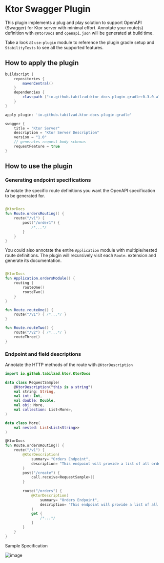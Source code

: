 # Ktor Swagger Plugin

This plugin implements a plug and play solution to support OpenAPI (Swagger) for Ktor server with minimal effort.
Annotate your route(s) definition with `@KtorDocs` and `openapi.json` will be generated at build time.

Take a look at `use-plugin` module to reference the plugin gradle setup and `StabilityTests` to see all the supported features.

## How to apply the plugin

```groovy
buildscript {
    repositories {
        mavenCentral()
    }
    dependencies {
        classpath ("io.github.tabilzad:ktor-docs-plugin-gradle:0.3.0-alpha")
    }
}

apply plugin: 'io.github.tabilzad.ktor-docs-plugin-gradle'

swagger {
    title = "Ktor Server"
    description = "Ktor Server Description"
    version = "1.0"
    // generates request body schemas
    requestFeature = true 
}
```

## How to use the plugin

### Generating endpoint specifications
Annotate the specific route definitions you want the OpenAPI specification to be generated for. 
```kotlin

@KtorDocs
fun Route.ordersRouting() {
    route("/v1") {
        post("/order1") {
            /*...*/
        }
    }
}

```

You could also annotate the entire `Application` module with multiple/nested route definitions. The plugin will recursively visit each `Route`. extension and generate its documentation. 
```kotlin

@KtorDocs
fun Application.ordersModule() {
    routing {
        routeOne()
        routeTwo()
    }
}

fun Route.routeOne() {
    route("/v1") { /*...*/ }
}

fun Route.routeTwo() {
    route("/v2") { /*...*/ }
    routeThree()
}

```
### Endpoint and field descriptions

Annotate the HTTP methods of the route with `@KtorDescription`

```kotlin
import io.github.tabilzad.ktor.KtorDocs

data class RequestSample(
    @KtorDescription("this is a string")
    val string: String,
    val int: Int,
    val double: Double,
    val obj: More,
    val collection: List<More>,
)

data class More(
    val nested: List<List<String>>
)

@KtorDocs
fun Route.ordersRouting() {
    route("/v1") {
        @KtorDescription(
            summary= "Orders Endpoint",
            description= "This endpoint will provide a list of all orders"
        )
        post("/create") {
            call.receive<RequestSample>()
        }
 
        route("/orders") {
            @KtorDescription(
                summary= "Orders Endpoint",
                description= "This endpoint will provide a list of all orders"
            )
            get {
                /*...*/
            }
        }
    }
}
```

Sample Specification

![image](https://github.com/tabilzad/ktor-docs-plugin/assets/16094286/84f94b0c-8064-4314-ac27-afc422a7f5a0)



